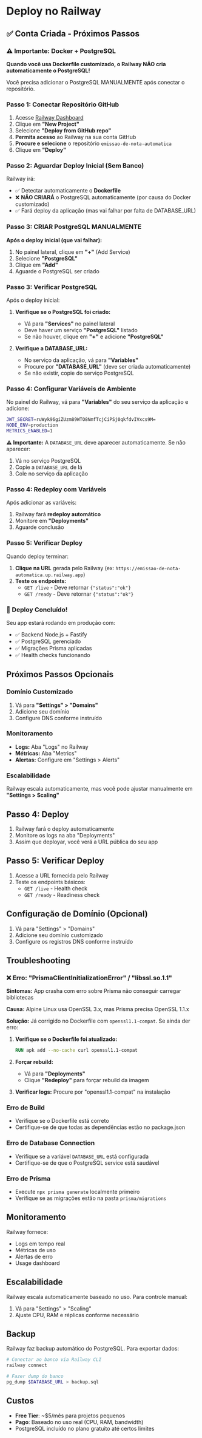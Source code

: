 # Deploy no Railway

## ✅ Conta Criada - Próximos Passos

### ⚠️ Importante: Docker + PostgreSQL

**Quando você usa Dockerfile customizado, o Railway NÃO cria automaticamente o PostgreSQL!**

Você precisa adicionar o PostgreSQL MANUALMENTE após conectar o repositório.

### Passo 1: Conectar Repositório GitHub

1. Acesse [Railway Dashboard](https://railway.app/dashboard)
2. Clique em **"New Project"**
3. Selecione **"Deploy from GitHub repo"**
4. **Permita acesso** ao Railway na sua conta GitHub
5. **Procure e selecione** o repositório `emissao-de-nota-automatica`
6. Clique em **"Deploy"**

### Passo 2: Aguardar Deploy Inicial (Sem Banco)

Railway irá:
- ✅ Detectar automaticamente o **Dockerfile**
- ❌ **NÃO CRIARÁ** o PostgreSQL automaticamente (por causa do Docker customizado)
- ✅ Fará deploy da aplicação (mas vai falhar por falta de DATABASE_URL)

### Passo 3: CRIAR PostgreSQL MANUALMENTE

**Após o deploy inicial (que vai falhar):**

1. No painel lateral, clique em **"+"** (Add Service)
2. Selecione **"PostgreSQL"**
3. Clique em **"Add"**
4. Aguarde o PostgreSQL ser criado

### Passo 3: Verificar PostgreSQL

Após o deploy inicial:

1. **Verifique se o PostgreSQL foi criado:**
   - Vá para **"Services"** no painel lateral
   - Deve haver um serviço **"PostgreSQL"** listado
   - Se não houver, clique em **"+"** e adicione **"PostgreSQL"**

2. **Verifique a DATABASE_URL:**
   - No serviço da aplicação, vá para **"Variables"**
   - Procure por **"DATABASE_URL"** (deve ser criada automaticamente)
   - Se não existir, copie do serviço PostgreSQL

### Passo 4: Configurar Variáveis de Ambiente

No painel do Railway, vá para **"Variables"** do seu serviço da aplicação e adicione:

```bash
JWT_SECRET=ruWyk96giZUzm89WTO8NmfTcjCiPSj0qkfdvIVxcs9M=
NODE_ENV=production
METRICS_ENABLED=1
```

**⚠️ Importante:** A `DATABASE_URL` deve aparecer automaticamente. Se não aparecer:
1. Vá no serviço PostgreSQL
2. Copie a `DATABASE_URL` de lá
3. Cole no serviço da aplicação

### Passo 4: Redeploy com Variáveis

Após adicionar as variáveis:
1. Railway fará **redeploy automático**
2. Monitore em **"Deployments"**
3. Aguarde conclusão

### Passo 5: Verificar Deploy

Quando deploy terminar:
1. **Clique na URL** gerada pelo Railway (ex: `https://emissao-de-nota-automatica.up.railway.app`)
2. **Teste os endpoints:**
   - `GET /live` - Deve retornar `{"status":"ok"}`
   - `GET /ready` - Deve retornar `{"status":"ok"}`

### 🎉 Deploy Concluído!

Seu app estará rodando em produção com:
- ✅ Backend Node.js + Fastify
- ✅ PostgreSQL gerenciado
- ✅ Migrações Prisma aplicadas
- ✅ Health checks funcionando

## Próximos Passos Opcionais

### Domínio Customizado
1. Vá para **"Settings" > "Domains"**
2. Adicione seu domínio
3. Configure DNS conforme instruído

### Monitoramento
- **Logs:** Aba "Logs" no Railway
- **Métricas:** Aba "Metrics"
- **Alertas:** Configure em "Settings > Alerts"

### Escalabilidade
Railway escala automaticamente, mas você pode ajustar manualmente em **"Settings > Scaling"**

## Passo 4: Deploy

1. Railway fará o deploy automaticamente
2. Monitore os logs na aba "Deployments"
3. Assim que deployar, você verá a URL pública do seu app

## Passo 5: Verificar Deploy

1. Acesse a URL fornecida pelo Railway
2. Teste os endpoints básicos:
   - `GET /live` - Health check
   - `GET /ready` - Readiness check

## Configuração de Domínio (Opcional)

1. Vá para "Settings" > "Domains"
2. Adicione seu domínio customizado
3. Configure os registros DNS conforme instruído

## Troubleshooting

### ❌ Erro: "PrismaClientInitializationError" / "libssl.so.1.1"

**Sintomas:** App crasha com erro sobre Prisma não conseguir carregar bibliotecas

**Causa:** Alpine Linux usa OpenSSL 3.x, mas Prisma precisa OpenSSL 1.1.x

**Solução:** Já corrigido no Dockerfile com `openssl1.1-compat`. Se ainda der erro:

1. **Verifique se o Dockerfile foi atualizado:**
   ```dockerfile
   RUN apk add --no-cache curl openssl1.1-compat
   ```

2. **Forçar rebuild:**
   - Vá para **"Deployments"**
   - Clique **"Redeploy"** para forçar rebuild da imagem

3. **Verificar logs:** Procure por "openssl1.1-compat" na instalação

### Erro de Build
- Verifique se o Dockerfile está correto
- Certifique-se de que todas as dependências estão no package.json

### Erro de Database Connection
- Verifique se a variável `DATABASE_URL` está configurada
- Certifique-se de que o PostgreSQL service está saudável

### Erro de Prisma
- Execute `npx prisma generate` localmente primeiro
- Verifique se as migrações estão na pasta `prisma/migrations`

## Monitoramento

Railway fornece:
- Logs em tempo real
- Métricas de uso
- Alertas de erro
- Usage dashboard

## Escalabilidade

Railway escala automaticamente baseado no uso. Para controle manual:

1. Vá para "Settings" > "Scaling"
2. Ajuste CPU, RAM e réplicas conforme necessário

## Backup

Railway faz backup automático do PostgreSQL. Para exportar dados:

```bash
# Conectar ao banco via Railway CLI
railway connect

# Fazer dump do banco
pg_dump $DATABASE_URL > backup.sql
```

## Custos

- **Free Tier**: ~$5/mês para projetos pequenos
- **Pago**: Baseado no uso real (CPU, RAM, bandwidth)
- PostgreSQL incluído no plano gratuito até certos limites